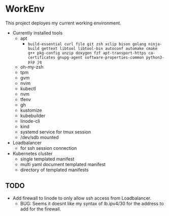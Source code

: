 # WorkEnv

This project deployes my current working environment.

* Currently installed tools
	* apt
		* `build-essential curl file git zsh xclip bison golang ninja-build gettext libtool libtool-bin autoconf automake cmake g++ pkg-config unzip doxygen fzf apt-transport-https ca-certificates gnupg-agent software-properties-common python3-pip jq`
	* oh-my-zsh
	* tpm
	* gvm
	* nvim
	* kubectl
	* nvm
	* tfenv
	* gh
	* kustomize
	* kubebuilder
	* linode-cli
	* kind
	* systemd service for tmux session
	* /dev/sdb mounted
* Loadbalancer
	* for ssh session connection
* Kubernetes cluster
	* single templated manifest
	* multi yaml document templated manifest
	* directory of templated manifests

## TODO
* Add firewall to linode to only allow ssh access from Loadbalancer.
	* BUG: Seems it doesnt like my syntax of lb.ipv4/30 for the address to add 
	  for the firewall.
